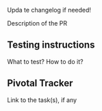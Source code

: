 Upda te changelog if needed!

Description of the PR

## Testing instructions

What to test? How to do it?

## Pivotal Tracker

Link to the task(s), if any
